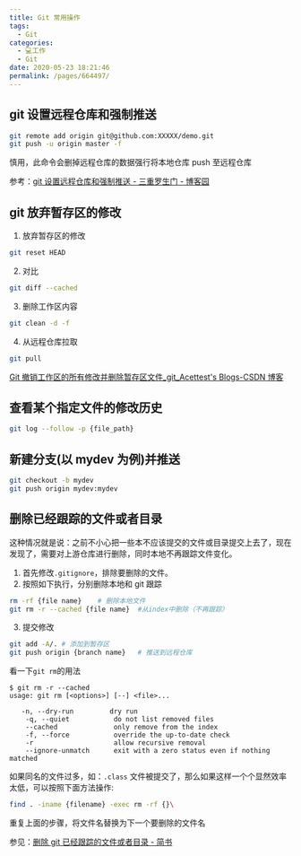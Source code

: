 ```yaml
---
title: Git 常用操作
tags: 
  - Git
categories: 
  - 💻工作
  - Git
date: 2020-05-23 18:21:46
permalink: /pages/664497/
---
```


## git 设置远程仓库和强制推送

```bash
git remote add origin git@github.com:XXXXX/demo.git  
git push -u origin master -f
```

慎用，此命令会删掉远程仓库的数据强行将本地仓库 push 至远程仓库

参考：[git 设置远程仓库和强制推送 - 三重罗生门 - 博客园](https://www.cnblogs.com/start2019/p/11465525.html)

## git 放弃暂存区的修改
1. 放弃暂存区的修改
```bash
git reset HEAD
```
2. 对比
```bash
git diff --cached  

```
3. 删除工作区内容
```bash
git clean -d -f
```
4. 从远程仓库拉取
```bash
git pull
```
[Git 撤销工作区的所有修改并删除暂存区文件_git_Acettest's Blogs-CSDN 博客](https://blog.csdn.net/u010178308/article/details/86167195)

## 查看某个指定文件的修改历史

```bash
git log --follow -p {file_path}
```

## 新建分支(以 mydev 为例)并推送
```bash
git checkout -b mydev
git push origin mydev:mydev
```

## 删除已经跟踪的文件或者目录

这种情况就是说：之前不小心把一些本不应该提交的文件或目录提交上去了，现在发现了，需要对上游仓库进行删除，同时本地不再跟踪文件变化。
1. 首先修改`.gitignore`，排除要删除的文件。
2. 按照如下执行，分别删除本地和 git 跟踪
```bash
rm -rf {file name}    # 删除本地文件
git rm -r --cached {file name}  #从index中删除（不再跟踪）
```
3. 提交修改
```bash
git add -A/. # 添加到暂存区
git push origin {branch name}   # 推送到远程仓库
```
看一下`git rm`的用法
```plain
$ git rm -r --cached
usage: git rm [<options>] [--] <file>...

   -n, --dry-run         dry run
    -q, --quiet           do not list removed files
    --cached              only remove from the index
    -f, --force           override the up-to-date check
    -r                    allow recursive removal
    --ignore-unmatch      exit with a zero status even if nothing matched
```

如果同名的文件过多，如：`.class` 文件被提交了，那么如果这样一个个显然效率太低，可以按照下面方法操作:
```bash
find . -iname {filename} -exec rm -rf {}\
```
重复上面的步骤，将文件名替换为下一个要删除的文件名

参见：[删除 git 已经跟踪的文件或者目录 - 简书](https://www.jianshu.com/p/706560653753)